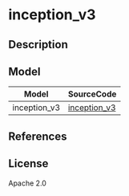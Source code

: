 <!--- SPDX-License-Identifier: Apache-2.0 -->

# inception_v3

## Description

## Model

|Model       |SourceCode                                                            |
|------------|----------------------------------------------------------------------|
|inception_v3|[inception_v3](https://github.com/soeaver/caffe-model/tree/master/cls)|

## References

## License

Apache 2.0
